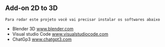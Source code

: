 ## Add-on 2D to 3D ##

````
Para rodar este projeto você vai precisar instalar os softwares abaixo
````
* Blender 3D www.blender.com
* Visual studio Code www.visualstudiocode.com
* ChatGp3 www.chatgpt3.com
